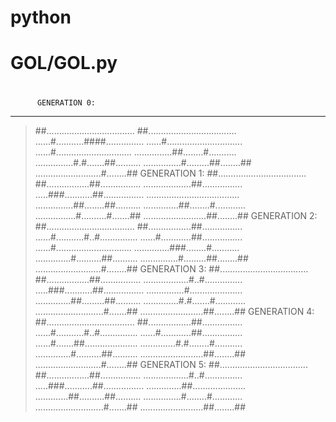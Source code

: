 # python
#
# GOL/GOL.py
#
          GENERATION 0:
-------------------------------------
> ##...................................
> ##...................................
> ......#...........####...............
> ......#..............................
> ......#..............................
> ...............##........#...........
> ...............#.#.......##..........
> ...............#.........##........##
> ..........................#........##
          GENERATION 1:
##...................................
##.................##................
...................##................
.....###...........##................
.....................................
...............##........##..........
..............##........#............
................#..........#.......##
.........................##........##
          GENERATION 2:
##...................................
##.................##................
......#...........#..#...............
......#............##................
......#..............................
..............###........#...........
..............#..........##..........
...............#.........##........##
..........................#........##
          GENERATION 3:
##...................................
##.................##................
..................#..#...............
.....###...........##................
...............#.....................
..............##.........##..........
..............#.#.......#............
...........................#.......##
.........................##........##
          GENERATION 4:
##...................................
##.................##................
......#...........#..#...............
......#............##................
......#.......##.....................
..............#.#........#...........
..............#..........##..........
.........................##........##
..........................#........##
          GENERATION 5:
##...................................
##.................##................
..................#..#...............
.....###...........##................
..............##.....................
.............##..........##..........
...............#........#............
...........................#.......##
.........................##........##
